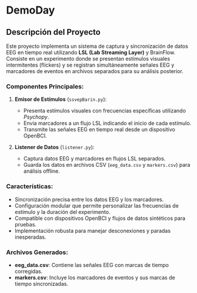 # DemoDay
## Descripción del Proyecto

Este proyecto implementa un sistema de captura y sincronización de datos EEG en tiempo real utilizando **LSL (Lab Streaming Layer)** y BrainFlow. Consiste en un experimento donde se presentan estímulos visuales intermitentes (flickers) y se registran simultáneamente señales EEG y marcadores de eventos en archivos separados para su análisis posterior.

### Componentes Principales:
1. **Emisor de Estímulos** (`ssvepBarin.py`):
   - Presenta estímulos visuales con frecuencias específicas utilizando *Psychopy*.
   - Envia marcadores a un flujo LSL indicando el inicio de cada estímulo.
   - Transmite las señales EEG en tiempo real desde un dispositivo OpenBCI.

2. **Listener de Datos** (`listener.py`):
   - Captura datos EEG y marcadores en flujos LSL separados.
   - Guarda los datos en archivos CSV (`eeg_data.csv` y `markers.csv`) para análisis offline.

### Características:
- Sincronización precisa entre los datos EEG y los marcadores.
- Configuración modular que permite personalizar las frecuencias de estímulo y la duración del experimento.
- Compatible con dispositivos OpenBCI y flujos de datos sintéticos para pruebas.
- Implementación robusta para manejar desconexiones y paradas inesperadas.

### Archivos Generados:
- **eeg_data.csv**: Contiene las señales EEG con marcas de tiempo corregidas.
- **markers.csv**: Incluye los marcadores de eventos y sus marcas de tiempo sincronizadas.

